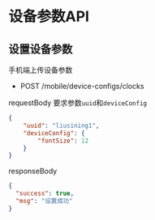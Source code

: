 # 设备参数API

## 设置设备参数
手机端上传设备参数

* POST /mobile/device-configs/clocks

requestBody
要求参数`uuid`和`deviceConfig`

```json
{
	"uuid": "liusining1",
	"deviceConfig": {
		"fontSize": 12
	}
}
```

responseBody

```json
{
  "success": true,
  "msg": "设置成功"
}
```
